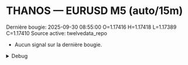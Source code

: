 # THANOS — EURUSD M5 (auto/15m)
Dernière bougie: 2025-09-30 08:55:00  O=1.17416  H=1.17418  L=1.17389  C=1.17410
Source active: twelvedata_repo

- Aucun signal sur la dernière bougie.

<details><summary>Debug</summary>

- TD_API_KEY manquant.

</details>
